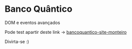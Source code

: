 # Banco Quântico

DOM e eventos avançados

Pode test apartir  deste link ->  [bancoquantico-site-monteiro](https://bancoquantico-site-monteiro.netlify.app/)

Divirta-se :)
